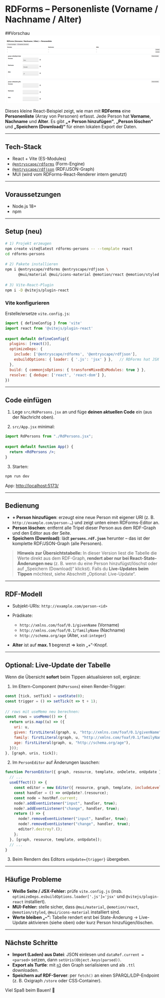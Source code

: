# RDForms – Personenliste (Vorname / Nachname / Alter)
##Vorschau
![frontendSurveyjs](Bilder/frontend.png)


Dieses kleine React-Beispiel zeigt, wie man mit **RDForms** eine **Personenliste** (Array von Personen) erfasst.
Jede Person hat **Vorname**, **Nachname** und **Alter**.
Es gibt **„+ Person hinzufügen“**, **„Person löschen“** und **„Speichern (Download)“** für einen lokalen Export der Daten.

---

## Tech-Stack

* React + Vite (ES-Modules)
* [`@entryscape/rdforms`](https://rdforms.org/) (Form-Engine)
* [`@entryscape/rdfjson`](https://www.npmjs.com/package/@entryscape/rdfjson) (RDF/JSON-Graph)
* MUI (wird vom RDForms-React-Renderer intern genutzt)

---

## Voraussetzungen

* Node.js 18+
* npm

---

## Setup (neu)

```bash
# 1) Projekt erzeugen
npm create vite@latest rdforms-persons -- --template react
cd rdforms-persons

# 2) Pakete installieren
npm i @entryscape/rdforms @entryscape/rdfjson \
      @mui/material @mui/icons-material @emotion/react @emotion/styled

# 3) Vite-React-Plugin
npm i -D @vitejs/plugin-react
```

### Vite konfigurieren

Erstelle/ersetze `vite.config.js`:

```js
import { defineConfig } from 'vite'
import react from '@vitejs/plugin-react'

export default defineConfig({
  plugins: [react()],
  optimizeDeps: {
    include: ['@entryscape/rdforms', '@entryscape/rdfjson'],
    esbuildOptions: { loader: { '.js': 'jsx' } },   // RDForms hat JSX in .js
  },
  build: { commonjsOptions: { transformMixedEsModules: true } },
  resolve: { dedupe: ['react', 'react-dom'] },
})
```

---

## Code einfügen

1. Lege `src/RdPersons.jsx` an und füge **deinen aktuellen Code** ein (aus der Nachricht oben).

2. `src/App.jsx` minimal:

```jsx
import RdPersons from "./RdPersons.jsx";

export default function App() {
  return <RdPersons />;
}
```

3. Starten:

```bash
npm run dev
```

App: [http://localhost:5173/](http://localhost:5173/)

---

## Bedienung

* **+ Person hinzufügen**: erzeugt eine neue Person mit eigener URI (z. B. `http://example.com/person-…`) und zeigt unten einen RDForms-Editor an.
* **Person löschen**: entfernt alle Tripel dieser Person aus dem RDF-Graph und den Editor aus der Seite.
* **Speichern (Download)**: lädt **`persons.rdf.json`** herunter – das ist der komplette RDF/JSON-Graph (alle Personen).

> **Hinweis zur Übersichtstabelle:**
> In dieser Version liest die Tabelle die Werte direkt aus dem RDF-Graph, **rendert aber nur bei React-State-Änderungen neu** (z. B. wenn du eine Person hinzufügst/löschst oder auf „Speichern (Download)“ klickst).
> Falls du **Live-Updates beim Tippen** möchtest, siehe Abschnitt „Optional: Live-Update“.

---

## RDF-Modell

* Subjekt-URIs: `http://example.com/person-<id>`
* Prädikate:

  * `http://xmlns.com/foaf/0.1/givenName` (Vorname)
  * `http://xmlns.com/foaf/0.1/familyName` (Nachname)
  * `http://schema.org/age` (Alter, `xsd:integer`)
* **Alter** ist auf **max. 1** begrenzt ⇒ kein „+“-Knopf.

---

## Optional: Live-Update der Tabelle

Wenn die Übersicht **sofort** beim Tippen aktualisieren soll, ergänze:

1. Im Eltern-Component (`RdPersons`) einen Render-Trigger:

```jsx
const [tick, setTick] = useState(0);
const trigger = () => setTick(t => t + 1);

// rows mit useMemo neu berechnen:
const rows = useMemo(() => {
  return uris.map((u) => ({
    uri: u,
    given: firstLiteral(graph, u, "http://xmlns.com/foaf/0.1/givenName"),
    family: firstLiteral(graph, u, "http://xmlns.com/foaf/0.1/familyName"),
    age: firstLiteral(graph, u, "http://schema.org/age"),
  }));
}, [graph, uris, tick]);
```

2. Im `PersonEditor` auf Änderungen lauschen:

```jsx
function PersonEditor({ graph, resource, template, onDelete, onUpdate }) {
  // ...
  useEffect(() => {
    const editor = new Editor({ resource, graph, template, includeLevel: "optional" }, hostRef.current);
    const handler = () => onUpdate?.(resource);
    const node = hostRef.current;
    node?.addEventListener("input", handler, true);
    node?.addEventListener("change", handler, true);
    return () => {
      node?.removeEventListener("input", handler, true);
      node?.removeEventListener("change", handler, true);
      editor?.destroy?.();
    };
  }, [graph, resource, template, onUpdate]);
  // ...
}
```

3. Beim Rendern des Editors `onUpdate={trigger}` übergeben.

---

## Häufige Probleme

* **Weiße Seite / JSX-Fehler:** prüfe `vite.config.js` (insb. `optimizeDeps.esbuildOptions.loader['.js']='jsx'` und `@vitejs/plugin-react` installiert).
* **MUI-Fehler:** stelle sicher, dass `@mui/material`, `@emotion/react`, `@emotion/styled`, `@mui/icons-material` installiert sind.
* **Werte bleiben „–“:** Tabelle rendert erst bei State-Änderung → Live-Update aktivieren (siehe oben) oder kurz Person hinzufügen/löschen.

---

## Nächste Schritte

* **Import (Laden) aus Datei**: JSON einlesen und `dataRef.current = <parsed>` setzen, dann `setUris(Object.keys(parsed))`.
* **Export als Turtle**: mit [`n3`](https://www.npmjs.com/package/n3) den Graph serialisieren und als `.ttl` downloaden.
* **Speichern auf RDF-Server**: per `fetch()` an einen SPARQL/LDP-Endpoint (z. B. Oxigraph `/store` oder CSS‐Container).

Viel Spaß beim Bauen! 🚀
